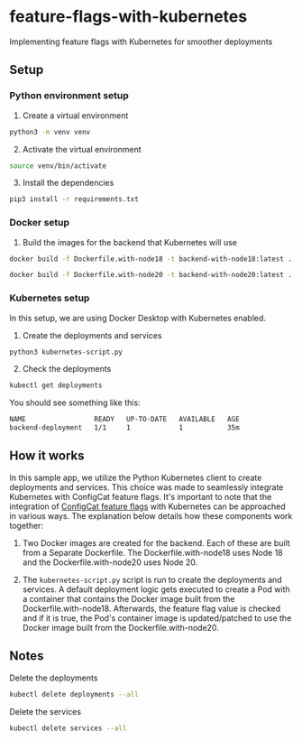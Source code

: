 # feature-flags-with-kubernetes

Implementing feature flags with Kubernetes for smoother deployments

## Setup

### Python environment setup

1. Create a virtual environment

```bash
python3 -m venv venv
```

2. Activate the virtual environment

```bash
source venv/bin/activate
```

3. Install the dependencies

```bash
pip3 install -r requirements.txt
```

### Docker setup

1. Build the images for the backend that Kubernetes will use

```bash
docker build -f Dockerfile.with-node18 -t backend-with-node18:latest .
```

```bash
docker build -f Dockerfile.with-node20 -t backend-with-node20:latest .
```

### Kubernetes setup

In this setup, we are using Docker Desktop with Kubernetes enabled.

1. Create the deployments and services

```bash
python3 kubernetes-script.py
```

2. Check the deployments

```bash
kubectl get deployments
```

You should see something like this:

```bash
NAME                 READY   UP-TO-DATE   AVAILABLE   AGE
backend-deployment   1/1     1            1           35m
```

## How it works

In this sample app, we utilize the Python Kubernetes client to create deployments and services. This choice was made to seamlessly integrate Kubernetes with ConfigCat feature flags. It's important to note that the integration of [ConfigCat feature flags](https://configcat.com/#product) with Kubernetes can be approached in various ways. The explanation below details how these components work together:

1. Two Docker images are created for the backend. Each of these are built from a Separate Dockerfile. The Dockerfile.with-node18 uses Node 18 and the Dockerfile.with-node20 uses Node 20.

2. The `kubernetes-script.py` script is run to create the deployments and services. A default deployment logic gets executed to create a Pod with a container that contains the Docker image built from the Dockerfile.with-node18. Afterwards, the feature flag value is checked and if it is true, the Pod's container image is updated/patched to use the Docker image built from the Dockerfile.with-node20.

## Notes

Delete the deployments

```bash
kubectl delete deployments --all
```

Delete the services

```bash
kubectl delete services --all
```
